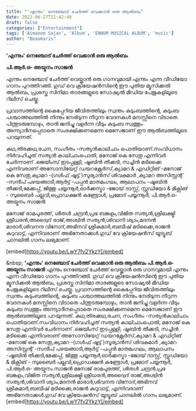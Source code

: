 ```yaml
---
title: "'എന്നും' നെഞ്ചോട് ചേർത്ത് വെക്കാൻ ഒരു ആൽബം"
date: 2022-06-27T11:42:40
draft: false
categories: ["Entertainment"]
tags: ['Aimanom Sajan', 'Album', 'ENNUM MUSICAL ALBUM', 'music']
author: "Beaumaris"
---
```


<strong>'എന്നും' നെഞ്ചോട് ചേർത്ത് വെക്കാൻ ഒരു ആൽബം</strong>

<strong>പി.ആർ.ഒ- അയ്മനം സാജൻ</strong>

എന്നും നെഞ്ചോട് ചേർത്ത് വെയ്ക്കാൻ ഒരു ഗാനവുമായി എന്നും എന്ന വീഡിയോ ഗാനം പുറത്തിറങ്ങി. ഗുഡ് വെ ക്രിയേഷൻസിന്റെ ഈ പുതിയ മ്യൂസിക്കൽ ആൽബം, പ്രശസ്ത സിനിമാ താരങ്ങളുടെ സോഷ്യൽ മീഡിയ പേജുകളിലൂടെ റിലീസ് ചെയ്തു.

പ്രവാസത്തിന്റെ കൈപ്പേറിയ ജീവിതത്തിലും സ്വന്തം കുടുംബത്തിന്റെ, കുടുംബ പശ്ചാത്തലത്തിൽ നിന്നും നേരിടുന്ന നീറുന്ന വേദനകൾ മനസ്സിനെ വിടാതെ പിന്തുടരുമ്പോഴും, താൻ ജനിച്ചു വളർന്ന വീടും കുടുംബ സ്വത്തും അന്ന്യാദീനപ്പെടാതെ സംരക്ഷിക്കണമെന്ന മെസേജാണ് ഈ ആൽബത്തിലൂടെ പറയുന്നത്.

കഥ,തിരക്കഥ,രചന, സംഗീതം -സത്യൻകാലിചാം പൊതിയാണ്.സംവിധാനം നിർവഹിച്ചത് സത്യൻ കാലിചാംപൊതി, മനോജ്‌ കെ സേതു എന്നിവർ ചേർന്നാണ് .ജെയിംസ് ഇടപ്പള്ളി, ഷൂബിൻ തീക്കടി, സച്ചിൻ മടിക്കൈ എന്നിവരാണ് അസോസിയേറ്റ് ഡയറക്റ്റേർസ്,ക്യാമറ &amp; എഡിറ്റിങ് -മനോജ്‌ കെ സേതു,ക്യാമറ -(ഗൾഫ് ഷൂട്ട്‌ )സൂര്യാൻസ് ശിവകുമാർ ,ക്യാമറ അസിസ്റ്റന്റ് -സന്ദീപ് പഴയങ്ങാടി,ആർട്ട്‌ -പപ്പൻ മാതമംഗലം, ആലാപനം -ഷൂബിൻ തീക്കടി,മേക്കപ്പ്, ജിത്തു പയ്യന്നൂർ,ഓർക്കസ്ട്രാ -ജോയ് ദാസ്സ്, സ്റ്റുഡിയോ &amp; മിക്സിങ് - സുബൈർ പല്ലവി,പ്രൊഡക്ഷൻ കണ്ട്രോൾ, പ്രമോദ് പയ്യന്നൂർ, പി.ആർ.ഒ- അയ്മനം സാജൻ

മനോജ്‌ രാമപുരത്ത്‌, ശീതൾ ചന്ദ്രൻ,പ്രഭ ബങ്കളം,വിജിത സത്യൻ,ശ്രീലക്ഷ്മി ശ്രീധരൻ,അദ്വൈദ് രാജ്,അശ്വിൻ സത്യൻ,ശിവാനി ശ്യാം,മദനൻ മാരാർ,ശിവനന്ദ വിനോദ്,അഭിനവ് ശ്രീകുമാർ,ബബീഷ് മടിക്കൈ,രാജൻ കുറുവാട്ട്, എന്നിവരാണ് അഭിനേതാക്കൾ.ഗുഡ് വേ ക്രിയേഷൻസ് യൂട്യൂബ് ചാനലിൽ ഗാനം ലഭ്യമാണ്.

[embed]https://youtu.be/LwY7fv2YkzY[/embed]

&amp;nbsp;
**'എന്നും' നെഞ്ചോട് ചേർത്ത് വെക്കാൻ ഒരു ആൽബം** **പി.ആർ.ഒ- അയ്മനം സാജൻ** എന്നും നെഞ്ചോട് ചേർത്ത് വെയ്ക്കാൻ ഒരു ഗാനവുമായി എന്നും എന്ന വീഡിയോ ഗാനം പുറത്തിറങ്ങി. ഗുഡ് വെ ക്രിയേഷൻസിന്റെ ഈ പുതിയ മ്യൂസിക്കൽ ആൽബം, പ്രശസ്ത സിനിമാ താരങ്ങളുടെ സോഷ്യൽ മീഡിയ പേജുകളിലൂടെ റിലീസ് ചെയ്തു. പ്രവാസത്തിന്റെ കൈപ്പേറിയ ജീവിതത്തിലും സ്വന്തം കുടുംബത്തിന്റെ, കുടുംബ പശ്ചാത്തലത്തിൽ നിന്നും നേരിടുന്ന നീറുന്ന വേദനകൾ മനസ്സിനെ വിടാതെ പിന്തുടരുമ്പോഴും, താൻ ജനിച്ചു വളർന്ന വീടും കുടുംബ സ്വത്തും അന്ന്യാദീനപ്പെടാതെ സംരക്ഷിക്കണമെന്ന മെസേജാണ് ഈ ആൽബത്തിലൂടെ പറയുന്നത്. കഥ,തിരക്കഥ,രചന, സംഗീതം -സത്യൻകാലിചാം പൊതിയാണ്.സംവിധാനം നിർവഹിച്ചത് സത്യൻ കാലിചാംപൊതി, മനോജ്‌ കെ സേതു എന്നിവർ ചേർന്നാണ് .ജെയിംസ് ഇടപ്പള്ളി, ഷൂബിൻ തീക്കടി, സച്ചിൻ മടിക്കൈ എന്നിവരാണ് അസോസിയേറ്റ് ഡയറക്റ്റേർസ്,ക്യാമറ & എഡിറ്റിങ് -മനോജ്‌ കെ സേതു,ക്യാമറ -(ഗൾഫ് ഷൂട്ട്‌ )സൂര്യാൻസ് ശിവകുമാർ ,ക്യാമറ അസിസ്റ്റന്റ് -സന്ദീപ് പഴയങ്ങാടി,ആർട്ട്‌ -പപ്പൻ മാതമംഗലം, ആലാപനം -ഷൂബിൻ തീക്കടി,മേക്കപ്പ്, ജിത്തു പയ്യന്നൂർ,ഓർക്കസ്ട്രാ -ജോയ് ദാസ്സ്, സ്റ്റുഡിയോ & മിക്സിങ് - സുബൈർ പല്ലവി,പ്രൊഡക്ഷൻ കണ്ട്രോൾ, പ്രമോദ് പയ്യന്നൂർ, പി.ആർ.ഒ- അയ്മനം സാജൻ മനോജ്‌ രാമപുരത്ത്‌, ശീതൾ ചന്ദ്രൻ,പ്രഭ ബങ്കളം,വിജിത സത്യൻ,ശ്രീലക്ഷ്മി ശ്രീധരൻ,അദ്വൈദ് രാജ്,അശ്വിൻ സത്യൻ,ശിവാനി ശ്യാം,മദനൻ മാരാർ,ശിവനന്ദ വിനോദ്,അഭിനവ് ശ്രീകുമാർ,ബബീഷ് മടിക്കൈ,രാജൻ കുറുവാട്ട്, എന്നിവരാണ് അഭിനേതാക്കൾ.ഗുഡ് വേ ക്രിയേഷൻസ് യൂട്യൂബ് ചാനലിൽ ഗാനം ലഭ്യമാണ്. [embed]https://youtu.be/LwY7fv2YkzY[/embed] &nbsp;
